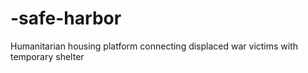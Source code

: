 # -safe-harbor
Humanitarian housing platform connecting displaced war victims with temporary shelter
